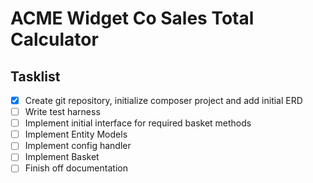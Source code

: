 # ACME Widget Co Sales Total Calculator


## Tasklist
- [x] Create git repository, initialize composer project and add initial ERD
- [ ] Write test harness
- [ ] Implement initial interface for required basket methods
- [ ] Implement Entity Models
- [ ] Implement config handler
- [ ] Implement Basket
- [ ] Finish off documentation